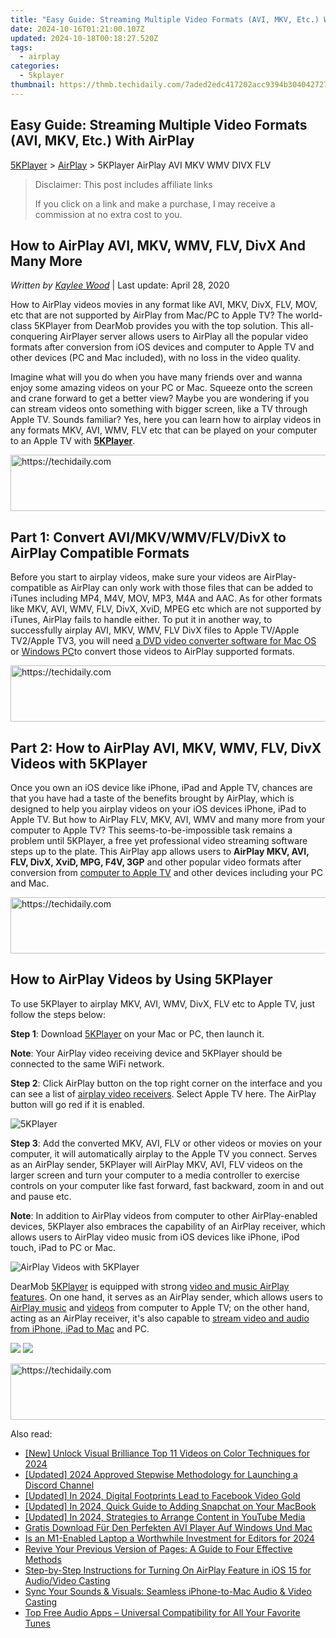 ```yaml
---
title: "Easy Guide: Streaming Multiple Video Formats (AVI, MKV, Etc.) With AirPlay"
date: 2024-10-16T01:21:00.107Z
updated: 2024-10-18T00:18:27.520Z
tags:
  - airplay
categories:
  - 5kplayer
thumbnail: https://thmb.techidaily.com/7aded2edc417202acc9394b304042727d6eb0d2ac27c609d7377dead2e886b5a.jpg
---
```


## Easy Guide: Streaming Multiple Video Formats (AVI, MKV, Etc.) With AirPlay

[5KPlayer](https://tools.techidaily.com/5kplayer/products/) \> [AirPlay](https://tools.techidaily.com/5kplayer/airplay/) \> 5KPlayer AirPlay AVI MKV WMV DIVX FLV

>  Disclaimer: This post includes affiliate links
>
>  If you click on a link and make a purchase, I may receive a commission at no extra cost to you.
>

## How to AirPlay AVI, MKV, WMV, FLV, DivX And Many More

 _Written by [Kaylee Wood](https://www.quora.com/profile/Amanda-Hu-21)_ | Last update: April 28, 2020

How to AirPlay videos movies in any format like AVI, MKV, DivX, FLV, MOV, etc that are not supported by AirPlay from Mac/PC to Apple TV? The world-class 5KPlayer from DearMob provides you with the top solution. This all-conquering AirPlayer server allows users to AirPlay all the popular video formats after conversion from iOS devices and computer to Apple TV and other devices (PC and Mac included), with no loss in the video quality. 

Imagine what will you do when you have many friends over and wanna enjoy some amazing videos on your PC or Mac. Squeeze onto the screen and crane forward to get a better view? Maybe you are wondering if you can stream videos onto something with bigger screen, like a TV through Apple TV. Sounds familiar? Yes, here you can learn how to airplay videos in any formats MKV, AVI, WMV, FLV etc that can be played on your computer to an Apple TV with **[5KPlayer](https://tools.techidaily.com/5kplayer/products/)**.

<!-- affiliate ads begin -->
<a href="https://appsumo.8odi.net/c/5597632/2151866/7443" target="_top" id="2151866">
  <img src="//a.impactradius-go.com/display-ad/7443-2151866" border="0" alt="https://techidaily.com" width="728" height="90"/>
</a>
<img height="0" width="0" src="https://appsumo.8odi.net/i/5597632/2151866/7443" style="position:absolute;visibility:hidden;" border="0" />
<!-- affiliate ads end -->

## Part 1: Convert AVI/MKV/WMV/FLV/DivX to AirPlay Compatible Formats

Before you start to airplay videos, make sure your videos are AirPlay-compatible as AirPlay can only work with those files that can be added to iTunes including MP4, M4V, MOV, MP3, M4A and AAC. As for other formats like MKV, AVI, WMV, FLV, DivX, XviD, MPEG etc which are not supported by iTunes, AirPlay fails to handle either. To put it in another way, to successfully airplay AVI, MKV, WMV, FLV DivX files to Apple TV/Apple TV2/Apple TV3, you will need [a DVD video converter software for Mac OS](https://tools.techidaily.com/5kplayer/products/) or [Windows PC](https://tools.techidaily.com/5kplayer/products/)to convert those videos to AirPlay supported formats.

<!-- affiliate ads begin -->
<a href="https://appsumo.8odi.net/c/5597632/2068426/7443" target="_top" id="2068426">
  <img src="//a.impactradius-go.com/display-ad/7443-2068426" border="0" alt="https://techidaily.com" width="728" height="90"/>
</a>
<img height="0" width="0" src="https://appsumo.8odi.net/i/5597632/2068426/7443" style="position:absolute;visibility:hidden;" border="0" />
<!-- affiliate ads end -->

## Part 2: How to AirPlay AVI, MKV, WMV, FLV, DivX Videos with 5KPlayer

Once you own an iOS device like iPhone, iPad and Apple TV, chances are that you have had a taste of the benefits brought by AirPlay, which is designed to help you airplay videos on your iOS devices iPhone, iPad to Apple TV. But how to AirPlay FLV, MKV, AVI, WMV and many more from your computer to Apple TV? This seems-to-be-impossible task remains a problem until 5KPlayer, a free yet professional video streaming software steps up to the plate. This AirPlay app allows users to **AirPlay MKV, AVI, FLV, DivX, XviD, MPG, F4V, 3GP** and other popular video formats after conversion from [computer to Apple TV](https://tools.techidaily.com/5kplayer/airplay/) and other devices including your PC and Mac.

<!-- affiliate ads begin -->
<a href="https://aligracehair.sjv.io/c/5597632/2036486/19272" target="_top" id="2036486">
  <img src="//a.impactradius-go.com/display-ad/19272-2036486" border="0" alt="https://techidaily.com" width="728" height="90"/>
</a>
<img height="0" width="0" src="https://aligracehair.sjv.io/i/5597632/2036486/19272" style="position:absolute;visibility:hidden;" border="0" />
<!-- affiliate ads end -->

## How to AirPlay Videos by Using 5KPlayer

To use 5KPlayer to airplay MKV, AVI, WMV, DivX, FLV etc to Apple TV, just follow the steps below:

**Step 1**: Download [5KPlayer](https://tools.techidaily.com/5kplayer/products/) on your Mac or PC, then launch it.

**Note**: Your AirPlay video receiving device and 5KPlayer should be connected to the same WiFi network.

**Step 2**: Click AirPlay button on the top right corner on the interface and you can see a list of [airplay video receivers](https://tools.techidaily.com/5kplayer/airplay/). Select Apple TV here. The AirPlay button will go red if it is enabled. 

![5KPlayer](https://www.5kplayer.com/airplay/img/5kplayer-airplay.jpg) 

**Step 3**: Add the converted MKV, AVI, FLV or other videos or movies on your computer, it will automatically airplay to the Apple TV you connect. Serves as an AirPlay sender, 5KPlayer will AirPlay MKV, AVI, FLV videos on the larger screen and turn your computer to a media controller to exercise controls on your computer like fast forward, fast backward, zoom in and out and pause etc.

**Note**: In addition to AirPlay videos from computer to other AirPlay-enabled devices, 5KPlayer also embraces the capability of an AirPlay receiver, which allows users to AirPlay video music from iOS devices like iPhone, iPod touch, iPad to PC or Mac.

![AirPlay Videos with 5KPlayer](https://www.5kplayer.com/airplay/img/5k-airplay-airplay-with-win10-xsy-15021502.jpg) 

DearMob [5KPlayer](https://tools.techidaily.com/5kplayer/products/) is equipped with strong [video and music AirPlay features](https://tools.techidaily.com/5kplayer/airplay/). On one hand, it serves as an AirPlay sender, which allows users to [AirPlay music](https://tools.techidaily.com/5kplayer/airplay/) and [videos](https://tools.techidaily.com/5kplayer/airplay/) from computer to Apple TV; on the other hand, acting as an AirPlay receiver, it's also capable to [stream video and audio from iPhone, iPad to Mac](https://tools.techidaily.com/5kplayer/airplay/) and PC.

[![](https://www.5kplayer.com/airplay/../button/freedownbackmac.png)](https://tools.techidaily.com/5kplayer/products/) [![](https://www.5kplayer.com/airplay/../button/freedownwhitewin.png)](https://tools.techidaily.com/5kplayer/products/)

<!-- affiliate ads begin -->
<a href="https://appsumo.8odi.net/c/5597632/2118320/7443" target="_top" id="2118320">
  <img src="//a.impactradius-go.com/display-ad/7443-2118320" border="0" alt="https://techidaily.com" width="728" height="90"/>
</a>
<img height="0" width="0" src="https://appsumo.8odi.net/i/5597632/2118320/7443" style="position:absolute;visibility:hidden;" border="0" />
<!-- affiliate ads end -->

<ins class="adsbygoogle"
     style="display:block"
     data-ad-format="autorelaxed"
     data-ad-client="ca-pub-7571918770474297"
     data-ad-slot="1223367746"></ins>

<ins class="adsbygoogle"
     style="display:block"
     data-ad-client="ca-pub-7571918770474297"
     data-ad-slot="8358498916"
     data-ad-format="auto"
     data-full-width-responsive="true"></ins>

<span class="atpl-alsoreadstyle">Also read:</span>
<div><ul>
<li><a href="https://article-knowledge.techidaily.com/new-unlock-visual-brilliance-top-11-videos-on-color-techniques-for-2024/"><u>[New] Unlock Visual Brilliance Top 11 Videos on Color Techniques for 2024</u></a></li>
<li><a href="https://discord-videos.techidaily.com/updated-2024-approved-stepwise-methodology-for-launching-a-discord-channel/"><u>[Updated] 2024 Approved Stepwise Methodology for Launching a Discord Channel</u></a></li>
<li><a href="https://facebook-video-content.techidaily.com/updated-in-2024-digital-footprints-lead-to-facebook-video-gold/"><u>[Updated] In 2024, Digital Footprints Lead to Facebook Video Gold</u></a></li>
<li><a href="https://snapchat-videos.techidaily.com/updated-in-2024-quick-guide-to-adding-snapchat-on-your-macbook/"><u>[Updated] In 2024, Quick Guide to Adding Snapchat on Your MacBook</u></a></li>
<li><a href="https://youtube-data.techidaily.com/ed-in-2024-strategies-to-arrange-content-in-youtube-media/"><u>[Updated] In 2024, Strategies to Arrange Content in YouTube Media</u></a></li>
<li><a href="https://media-tips.techidaily.com/gratis-download-fur-den-perfekten-avi-player-auf-windows-und-mac/"><u>Gratis Download Für Den Perfekten AVI Player Auf Windows Und Mac</u></a></li>
<li><a href="https://article-posts.techidaily.com/is-an-m1-enabled-laptop-a-worthwhile-investment-for-editors-for-2024/"><u>Is an M1-Enabled Laptop a Worthwhile Investment for Editors for 2024</u></a></li>
<li><a href="https://win-popular.techidaily.com/revive-your-previous-version-of-pages-a-guide-to-four-effective-methods/"><u>Revive Your Previous Version of Pages: A Guide to Four Effective Methods</u></a></li>
<li><a href="https://media-tips.techidaily.com/step-by-step-instructions-for-turning-on-airplay-feature-in-ios-15-for-audiovideo-casting/"><u>Step-by-Step Instructions for Turning On AirPlay Feature in iOS 15 for Audio/Video Casting</u></a></li>
<li><a href="https://media-tips.techidaily.com/sync-your-sounds-and-visuals-seamless-iphone-to-mac-audio-and-video-casting/"><u>Sync Your Sounds & Visuals: Seamless iPhone-to-Mac Audio & Video Casting</u></a></li>
<li><a href="https://media-tips.techidaily.com/top-free-audio-apps-universal-compatibility-for-all-your-favorite-tunes/"><u>Top Free Audio Apps – Universal Compatibility for All Your Favorite Tunes</u></a></li>
</ul></div>

